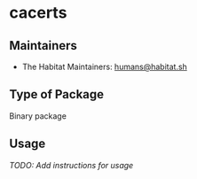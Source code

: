# cacerts

## Maintainers

* The Habitat Maintainers: <humans@habitat.sh>

## Type of Package

Binary package

## Usage

*TODO: Add instructions for usage*
